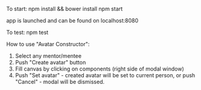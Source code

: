 To start:
npm install && bower install
npm start

app is launched and can be found on localhost:8080

To test:
npm test

How to use "Avatar Constructor":
1. Select any mentor/mentee
2. Push "Create avatar" button
3. Fill canvas by clicking on components (right side of modal window)
4. Push "Set avatar" - created avatar will be set to current person,
  or push "Cancel" - modal will be dismissed.

